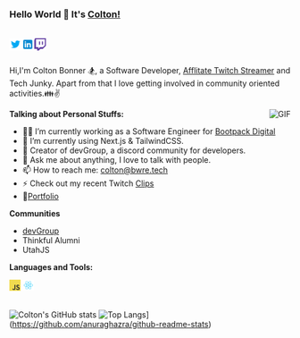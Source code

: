 ### Hello World 👋 It's [Colton!](https://bwre.tech/)

<br/>

<a href="https://twitter.com/bwreDev">
<img align="left" alt="Colton Bonner | Twitter" width="22px" src="./images/twitter.svg" />
</a>
<a href="https://www.linkedin.com/in/coltonbonner/">
<img align="left" alt="Colton Bonner" width="22px" src="./images/linkedin.svg" />
</a>
<a href="https://www.twitch.tv/bwregaming">
<img align="left" alt="Colton Bonner aka BwreGaming" width="22px" src="./images/twitch-icon.svg" />
</a>
<br />

<br />

Hi,I'm Colton Bonner :snowboarder:, a Software Developer, [Afflitate Twitch Streamer](https://www.twitch.tv/bwredev) and Tech Junky. Apart from that I love getting involved in community oriented activities.:family:✌

<img align="right" alt="GIF" src="https://media.giphy.com/media/lkceXNDw4Agryfrwz8/giphy.gif" />

**Talking about Personal Stuffs:**

- 👨‍💻 I’m currently working as a Software Engineer for [Bootpack Digital](https://bootpackdigital.com/)
- 🌱 I’m currently using Next.js & TailwindCSS.
- 👯 Creator of devGroup, a discord community for developers.
- 💬 Ask me about anything, I love to talk with people.
- 📫 How to reach me: [colton@bwre.tech](mailto:colton@bwre.tech)
- ⚡ Check out my recent Twitch [Clips](https://www.twitch.tv/bwredev)
- 📝[Portfolio](https://bwre.tech/)

**Communities**

- [devGroup](https://discord.com/channels/750471041624571945/753043919234662520)
- Thinkful Alumni
- UtahJS

**Languages and Tools:**

<div>
<img height="20" src="https://raw.githubusercontent.com/github/explore/80688e429a7d4ef2fca1e82350fe8e3517d3494d/topics/javascript/javascript.png">
<img height="20" src="https://raw.githubusercontent.com/github/explore/80688e429a7d4ef2fca1e82350fe8e3517d3494d/topics/react/react.png">
</div>

<br />

![Colton's GitHub stats](https://github-readme-stats.vercel.app/api?username=bwreDev&show_icons=true&theme=radical)
![Top Langs](https://github-readme-stats.vercel.app/api/top-langs/?username=bwreDev&hide_progress=true&theme=radical)](https://github.com/anuraghazra/github-readme-stats)
